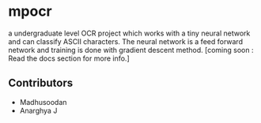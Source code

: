 # mpocr
a undergraduate level OCR project which works with a tiny neural network and can classify ASCII characters. The neural network is a feed forward network and training is done with gradient descent method. [coming soon : Read the docs section for more info.]

## Contributors
* Madhusoodan
* Anarghya J

